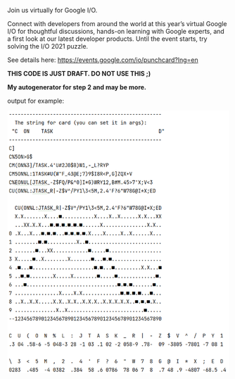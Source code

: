 Join us virtually for Google I/O.

Connect with developers from around the world at this year’s virtual Google I/O for thoughtful discussions, hands-on
learning with Google experts, and a first look at our latest developer products. Until the event starts, try solving the
I/O 2021 puzzle.

See details here:
https://events.google.com/io/punchcard?lng=en

**THIS CODE IS JUST DRAFT. DO NOT USE THIS ;)**

**My autogenerator for step 2 and may be more.**

output for example:

![demo](src/main/resources/solution.png)

